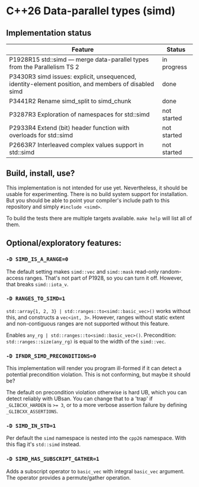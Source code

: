 # C++26 Data-parallel types (simd)

## Implementation status

| Feature | Status |
| ------- | ------ |
| P1928R15 std::simd — merge data-parallel types from the Parallelism TS 2 | in progress |
| P3430R3 simd issues: explicit, unsequenced, identity-element position, and members of disabled simd | done |
| P3441R2 Rename simd_split to simd_chunk                           | done        |
| P3287R3 Exploration of namespaces for std::simd                   | not started |
| P2933R4 Extend ⟨bit⟩ header function with overloads for std::simd | not started |
| P2663R7 Interleaved complex values support in std::simd           | not started |

## Build, install, use?

This implementation is not intended for use yet. Nevertheless, it should be 
usable for experimenting. There is no build system support for installation. But 
you should be able to point your compiler's include path to this repository and 
simply `#include <simd>`.

To build the tests there are multiple targets available. `make help` will list 
all of them.

## Optional/exploratory features:

### `-D SIMD_IS_A_RANGE=0`

The default setting makes `simd::vec` and `simd::mask` read-only random-access 
ranges. That's not part of P1928, so you can turn it off. However, that breaks 
`simd::iota_v`.

### `-D RANGES_TO_SIMD=1`

`std::array{1, 2, 3} | std::ranges::to<simd::basic_vec>()` works without this, 
and constructs a `vec<int, 3>`. However, ranges without static extent and 
non-contiguous ranges are not supported without this feature.

Enables `any_rg | std::ranges::to<simd::basic_vec>()`. Precondition: 
`std::ranges::size(any_rg)` is equal to the width of the `simd::vec`.

### `-D IFNDR_SIMD_PRECONDITIONS=0`

This implementation will render you program ill-formed if it can detect a 
potential precondition violation. This is not conforming, but maybe it should 
be?

The default on precondition violation otherwise is hard UB, which you can 
detect reliably with UBsan. You can change that to a 'trap' if 
`_GLIBCXX_HARDEN` is `>= 3`, or to a more verbose assertion failure by defining 
`_GLIBCXX_ASSERTIONS`.

### `-D SIMD_IN_STD=1`

Per default the `simd` namespace is nested into the `cpp26` namespace. With 
this flag it's `std::simd` instead.

### `-D SIMD_HAS_SUBSCRIPT_GATHER=1`

Adds a subscript operator to `basic_vec` with integral `basic_vec` argument. 
The operator provides a permute/gather operation.
